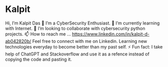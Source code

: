 # Kalpit
 Hi, I’m Kalpit Das
👀 I’m a CyberSecurity Enthusiast.
🌱 I’m currently learning with Internet.
💞️ I’m looking to collaborate with cybersecurity python projects.
📫 How to reach me ...  https://www.linkedin.com/in/kalpit-d-ab042820b/
Feel free to connect with me on Linkedin.
Learning new technologies everyday to become better than my past self.
⚡ Fun fact: I take help of ChatGPT and Stackoverflow and use it as a refence instead of copying the code and pasting it.


